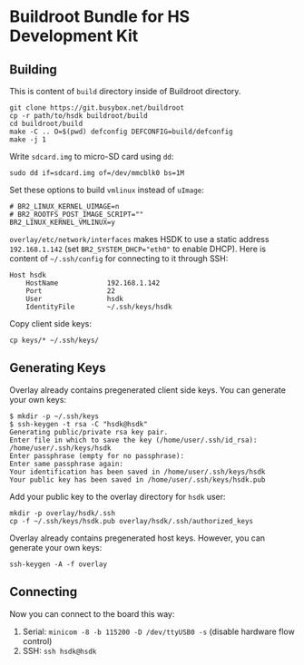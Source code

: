 # Buildroot Bundle for HS Development Kit

## Building

This is content of `build` directory inside of Buildroot directory.

```shell
git clone https://git.busybox.net/buildroot
cp -r path/to/hsdk buildroot/build
cd buildroot/build
make -C .. O=$(pwd) defconfig DEFCONFIG=build/defconfig
make -j 1
```

Write `sdcard.img` to micro-SD card using `dd`:

```shell
sudo dd if=sdcard.img of=/dev/mmcblk0 bs=1M
```

Set these options to build `vmlinux` instead of `uImage`:

```shell
# BR2_LINUX_KERNEL_UIMAGE=n
# BR2_ROOTFS_POST_IMAGE_SCRIPT=""
BR2_LINUX_KERNEL_VMLINUX=y
```

`overlay/etc/network/interfaces` makes HSDK to use a static
address `192.168.1.142` (set `BR2_SYSTEM_DHCP="eth0"` to
enable DHCP). Here is content of `~/.ssh/config` for connecting
to it through SSH:

```text
Host hsdk
    HostName            192.168.1.142
    Port                22
    User                hsdk
    IdentityFile        ~/.ssh/keys/hsdk
```

Copy client side keys:

```shell
cp keys/* ~/.ssh/keys/
```

## Generating Keys

Overlay already contains pregenerated client side keys. You can generate your own keys:

```
$ mkdir -p ~/.ssh/keys
$ ssh-keygen -t rsa -C "hsdk@hsdk"
Generating public/private rsa key pair.
Enter file in which to save the key (/home/user/.ssh/id_rsa): /home/user/.ssh/keys/hsdk
Enter passphrase (empty for no passphrase):
Enter same passphrase again:
Your identification has been saved in /home/user/.ssh/keys/hsdk
Your public key has been saved in /home/user/.ssh/keys/hsdk.pub
```

Add your public key to the overlay directory for `hsdk` user:

```shell
mkdir -p overlay/hsdk/.ssh
cp -f ~/.ssh/keys/hsdk.pub overlay/hsdk/.ssh/authorized_keys
```

Overlay already contains pregenerated host keys. However, you can generate your own keys:

```shell
ssh-keygen -A -f overlay
```

## Connecting

Now you can connect to the board this way:

1. Serial: `minicom -8 -b 115200 -D /dev/ttyUSB0 -s` (disable hardware flow control)
2. SSH: `ssh hsdk@hsdk`
